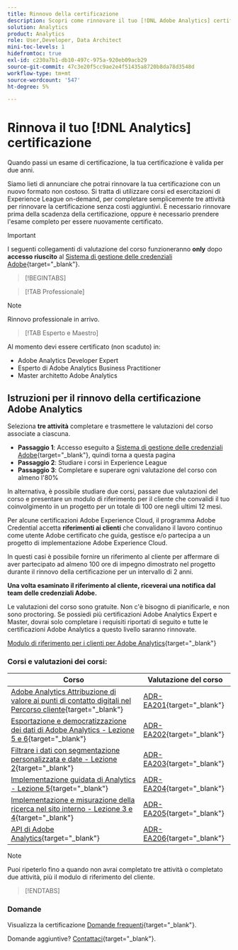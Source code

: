 ```yaml
---
title: Rinnovo della certificazione
description: Scopri come rinnovare il tuo [!DNL Adobe Analytics] certificazione prima della scadenza.
solution: Analytics
product: Analytics
role: User,Developer, Data Architect
mini-toc-levels: 1
hidefromtoc: true
exl-id: c230a7b1-db10-497c-975a-920eb09acb29
source-git-commit: 47c3e20f5cc9ae2e4f51435a8720b8da78d3548d
workflow-type: tm+mt
source-wordcount: '547'
ht-degree: 5%

---
```


# Rinnova il tuo [!DNL Analytics] certificazione

Quando passi un esame di certificazione, la tua certificazione è valida per due anni.

Siamo lieti di annunciare che potrai rinnovare la tua certificazione con un nuovo formato non costoso. Si tratta di utilizzare corsi ed esercitazioni di Experience League on-demand, per completare semplicemente tre attività per rinnovare la certificazione senza costi aggiuntivi. È necessario rinnovare prima della scadenza della certificazione, oppure è necessario prendere l&#39;esame completo per essere nuovamente certificato.

>[!IMPORTANT]
>
>I seguenti collegamenti di valutazione del corso funzioneranno **only** dopo **accesso riuscito** al [Sistema di gestione delle credenziali Adobe](http://www.certmetrics.com/adobe){target="_blank"}.

>[!BEGINTABS]

>[!TAB Professionale]

>[!NOTE]
>
>Rinnovo professionale in arrivo.

>[!TAB Esperto e Maestro]

Al momento devi essere certificato (non scaduto) in:

* Adobe Analytics Developer Expert
* Esperto di Adobe Analytics Business Practitioner
* Master architetto Adobe Analytics

## Istruzioni per il rinnovo della certificazione Adobe Analytics

Seleziona **tre attività** completare e trasmettere le valutazioni del corso associate a ciascuna.

* **Passaggio 1**: Accesso eseguito a [Sistema di gestione delle credenziali Adobe](http://www.certmetrics.com/adobe){target="_blank"}, quindi torna a questa pagina
* **Passaggio 2**: Studiare i corsi in Experience League
* **Passaggio 3**: Completare e superare ogni valutazione del corso con almeno l&#39;80%

In alternativa, è possibile studiare due corsi, passare due valutazioni del corso e presentare un modulo di riferimento per il cliente che convalidi il tuo coinvolgimento in un progetto per un totale di 100 ore negli ultimi 12 mesi.

Per alcune certificazioni Adobe Experience Cloud, il programma Adobe Credential accetta **riferimenti ai clienti** che convalidano il lavoro continuo come utente Adobe certificato che guida, gestisce e/o partecipa a un progetto di implementazione Adobe Experience Cloud.

In questi casi è possibile fornire un riferimento al cliente per affermare di aver partecipato ad almeno 100 ore di impegno dimostrato nel progetto durante il rinnovo della certificazione per un intervallo di 2 anni.

**Una volta esaminato il riferimento al cliente, riceverai una notifica dal team delle credenziali Adobe.**

Le valutazioni del corso sono gratuite. Non c&#39;è bisogno di pianificarle, e non sono proctoring. Se possiedi più certificazioni Adobe Analytics Expert e Master, dovrai solo completare i requisiti riportati di seguito e tutte le certificazioni Adobe Analytics a questo livello saranno rinnovate.

[Modulo di riferimento per i clienti per Adobe Analytics](https://www.certmetrics.com/adobe/candidate/caveon_sso_adobe.aspx?ssoLogin=true&amp;eid=ADR-EA200){target="_blank"}

### Corsi e valutazioni dei corsi:

| Corso | Valutazione del corso |
| ------- | ------- |
| [Adobe Analytics Attribuzione di valore ai punti di contatto digitali nel Percorso cliente](https://experienceleague.adobe.com/?recommended=Analytics-U-1-2020.2&amp;lang=it){target="_blank"} | [ADR-EA201](https://www.certmetrics.com/adobe/candidate/caveon_sso_adobe.aspx?ssoLogin=true&amp;eid=ADR-EA201){target="_blank"} |
| [Esportazione e democratizzazione dei dati di Adobe Analytics - Lezione 5 e 6](https://experienceleague.adobe.com/?recommended=Analytics-A-1-2022.1.administration&amp;lang=it ){target="_blank"} | [ADR-EA202](https://www.certmetrics.com/adobe/candidate/caveon_sso_adobe.aspx?ssoLogin=true&amp;eid=ADR-EA202){target="_blank"} |
| [Filtrare i dati con segmentazione personalizzata e date - Lezione 2](https://experienceleague.adobe.com/?recommended=Analytics-U-1-2021.1.filterdata&amp;lang=it){target="_blank"} | [ADR-EA203](https://www.certmetrics.com/adobe/candidate/caveon_sso_adobe.aspx?ssoLogin=true&amp;eid=ADR-EA203){target="_blank"} |
| [Implementazione guidata di Analytics - Lezione 5](https://experienceleague.adobe.com/?recommended=Analytics-D-1-2019.1&amp;lang=it){target="_blank"} | [ADR-EA204](https://www.certmetrics.com/adobe/candidate/caveon_sso_adobe.aspx?ssoLogin=true&amp;eid=ADR-EA204){target="_blank"} |
| [ Implementazione e misurazione della ricerca nel sito interno - Lezione 3 e 4](https://experienceleague.adobe.com/?recommended=Analytics-U-1-2021.1.search&amp;lang=it){target="_blank"} | [ADR-EA205](https://www.certmetrics.com/adobe/candidate/caveon_sso_adobe.aspx?ssoLogin=true&amp;eid=ADR-EA205){target="_blank"} |
| [API di Adobe Analytics](https://experienceleague.adobe.com/docs/analytics-learn/tutorials/apis/using-analysis-workspace-to-build-api-2-requests.html?lang=en){target="_blank"} | [ADR-EA206](https://www.certmetrics.com/adobe/candidate/caveon_sso_adobe.aspx?ssoLogin=true&amp;eid=ADR-EA206){target="_blank"} |

>[!NOTE]
>
>Puoi ripeterlo fino a quando non avrai completato tre attività o completato due attività, più il modulo di riferimento del cliente.

>[!ENDTABS]

### Domande

Visualizza la certificazione [Domande frequenti](https://experienceleague.adobe.com/docs/certification/certification/faq.html?lang=en){target="_blank"}.

Domande aggiuntive? [Contattaci](mailto:certif@adobe.com){target="_blank"}.
